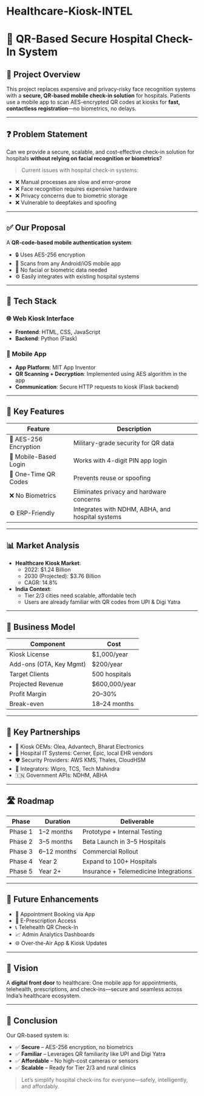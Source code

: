 # Healthcare-Kiosk-INTEL
# 🏥 QR-Based Secure Hospital Check-In System

## 🚀 Project Overview

This project replaces expensive and privacy-risky face recognition systems with a **secure, QR-based mobile check-in solution** for hospitals. Patients use a mobile app to scan AES-encrypted QR codes at kiosks for **fast, contactless registration**—no biometrics, no delays.

---

## ❓ Problem Statement

Can we provide a secure, scalable, and cost-effective check-in solution for hospitals **without relying on facial recognition or biometrics**?

> Current issues with hospital check-in systems:
- ❌ Manual processes are slow and error-prone
- ❌ Face recognition requires expensive hardware
- ❌ Privacy concerns due to biometric storage
- ❌ Vulnerable to deepfakes and spoofing

---

## ✅ Our Proposal

A **QR-code-based mobile authentication system**:
- 🔒 Uses AES-256 encryption
- 📱 Scans from any Android/iOS mobile app
- 🚫 No facial or biometric data needed
- ⚙️ Easily integrates with existing hospital systems

---

## 🔧 Tech Stack

### 🌐 Web Kiosk Interface
- **Frontend**: HTML, CSS, JavaScript
- **Backend**: Python (Flask)

### 📲 Mobile App
- **App Platform**: MIT App Inventor
- **QR Scanning + Decryption**: Implemented using AES algorithm in the app
- **Communication**: Secure HTTP requests to kiosk (Flask backend)

---

## 🔐 Key Features

| Feature                        | Description |
|-------------------------------|-------------|
| 🔐 AES-256 Encryption         | Military-grade security for QR data |
| 📱 Mobile-Based Login         | Works with 4-digit PIN app login |
| 🔄 One-Time QR Codes          | Prevents reuse or spoofing |
| ❌ No Biometrics              | Eliminates privacy and hardware concerns |
| ⚙️ ERP-Friendly               | Integrates with NDHM, ABHA, and hospital systems |

---

## 📊 Market Analysis

- **Healthcare Kiosk Market**:
  - 2022: $1.24 Billion  
  - 2030 (Projected): $3.76 Billion  
  - CAGR: 14.8%
- **India Context**:
  - Tier 2/3 cities need scalable, affordable tech
  - Users are already familiar with QR codes from UPI & Digi Yatra

---

## 💼 Business Model

| Component         | Cost               |
|------------------|--------------------|
| Kiosk License     | $1,000/year        |
| Add-ons (OTA, Key Mgmt) | $200/year        |
| Target Clients    | 500 hospitals      |
| Projected Revenue | $600,000/year      |
| Profit Margin     | 20–30%             |
| Break-even        | 18–24 months       |

---

## 🔗 Key Partnerships

- 🏥 Kiosk OEMs: Olea, Advantech, Bharat Electronics  
- 🧾 Hospital IT Systems: Cerner, Epic, local EHR vendors  
- 🛡️ Security Providers: AWS KMS, Thales, CloudHSM  
- 🤝 Integrators: Wipro, TCS, Tech Mahindra  
- 🇮🇳 Government APIs: NDHM, ABHA

---

## 🛣️ Roadmap

| Phase              | Duration          | Deliverable                    |
|-------------------|-------------------|--------------------------------|
| Phase 1           | 1–2 months        | Prototype + Internal Testing   |
| Phase 2           | 3–5 months        | Beta Launch in 3–5 Hospitals   |
| Phase 3           | 6–12 months       | Commercial Rollout             |
| Phase 4           | Year 2            | Expand to 100+ Hospitals       |
| Phase 5           | Year 2+           | Insurance + Telemedicine Integrations |

---

## 🔮 Future Enhancements

- 📅 Appointment Booking via App
- 💊 E-Prescription Access
- 📞 Telehealth QR Check-In
- 📈 Admin Analytics Dashboards
- 🌐 Over-the-Air App & Kiosk Updates

---

## 🎯 Vision

A **digital front door** to healthcare: One mobile app for appointments, telehealth, prescriptions, and check-ins—secure and seamless across India’s healthcare ecosystem.

---

## 📌 Conclusion

Our QR-based system is:
- ✅ **Secure** – AES-256 encryption, no biometrics
- ✅ **Familiar** – Leverages QR familiarity like UPI and Digi Yatra
- ✅ **Affordable** – No high-cost cameras or sensors
- ✅ **Scalable** – Ready for Tier 2/3 and rural clinics

> Let’s simplify hospital check-ins for everyone—safely, intelligently, and affordably.
